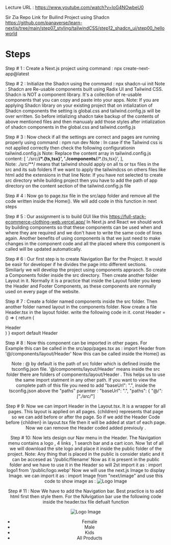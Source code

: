 Lecture URL :
https://www.youtube.com/watch?v=loG4NOwbeU0

Sir Zia Repo Link for Builind Project using Shadcn
https://github.com/panaverse/learn-nextjs/tree/main/step07_styling/tailwindCSS/step12_shadcn_ui/step00_helloworld

Steps
================================================================================================================
Step # 1 : Create a Next.js project using command : npx create-next-app@latest

Step # 2 : Initialize the Shadcn using the command : npx shadcn-ui init
Note : Shadcn are Re-usable components built using Radix UI and Tailwind CSS. Shadcn is NOT a component library. It's a collection of re-usable components that you can copy and paste into your apps.
Note: If you are applying Shadcn library on your existing project that on intialization of Shadcn components the setting is global.css and tailwind.config.js will be over wrritten. So before intializing shadcn take backup of the contents of above mentioned files and then manuualy add those styles after intialization of shadcn components in the global.css and tailwind.config.js

Step # 3 : Now check if all the settings are correct and pages are running properly using command : npm run dev
Note : In case if the Tailwind css is not applied correctly then check the following configurationin tailwind.config.js
Note: Replace the content array in tailwind.config.js
content: [
	'./src/**/*.{ts,tsx}',
	'./components/**/*.{ts,tsx}',
],  
Note:  ./src/**/ means that tailwind should apply on all ts or tsx files in the src and its sub folders
If we want to apply the tailwindcss on others files like html add the extensions in that line
Note: If you have not selected to create src directory while building project then you have to add the path of app directory on the content section of the tailwind.config.js file

Step # 4 : Now go to page.tsx file in the src/app folder and remove all the code written inside the Home(). We will add code in this function in next steps

Step # 5 : Our assignment is to build GUI like this https://full-stack-ecommerce-clothing-web.vercel.app/
In Next.js and React we should work by building components so that these components can be used when and where they are required and we don't have to write the same code of lines again. Another benefits of using components is that we just need to make changes in the component code and all the placed where this component is called will be updated automatically.

Step # 6 : Our first step is to create Navigation Bar for the Project. It would be easir for developer if he divides the page into different sections. Similiarly we will develop the project using components appraoch.
So create a Components folder inside the src directory. Then create another folder Layout in it. Normally it is a practice that inside the Layout folder you keep the Header and Footer Components, as these components are normally used on every page of the website.

Step # 7 : Create a folder named components inside the src folder. Then another folder named layout in the components folder. Now create a file Header.tsx in the layout folder. write the following code in it.
const Header = () => {
  return (
    <div>Header</div>
  )
}
export default Header

Step # 8 : Now this component can be imported in other pages. For Example this can be called in the src/app/pages.tsx as :   import Header from '@/components/layout/Header'  Now this can be called inside the Home() as <Header/>
Note :  @ by default is the path of src folder which is defined inside the tsconfig.json file. 
'@/components/layout/Header' means inside the src folder there are folders of  components/layout/Header . This helps us to use the same import statment in any other path.
If you want to view the complete path of this file you need to add  "baseUrl": ".",  inside the tsconfig.json above the "paths" paramter :
    "baseUrl": ".",
    "paths": {
      "@/*": ["./src/*"]

Step # 9: Now we can import Header in the Layout.tsx. It is a wrapper for all pages. This layout is applied on all pages. {children} represents that page so we can add before or after the page. So if we add the Header Code before {children} in layout.tsx file then it will be added at start of each page. Now we can remove the Header coded added previouly . 

Step # 10: Now lets design our Nav menu in the Header. The Navigation menu contains a logo , 4 links , 1 search bar and a cart icon. Now 1st of all we will download the site logo and place it inside the public folder of the project.
Note: Any thing that is placed in the public is consider static and it can be accesed as '/public/filename'
Now as it is present in the public folder and we have to use it in the Header so will 2st import it as :  import logo1 from '/public/logo.webp'
Now we will use the next.js Image to display Image. we can import it as : import Image from "next/image"
and use this code to show image as :  <Image src={logo1} height={150} width={150} alt="Logo Image"></Image>

Step # 11 : Now We have to add the Navigation bar. Best practice is to add html first then style them. For the NAvigation bar use the following code inside the header.tsx file defualt function
    <div className='flex bg-red-300 justify-between items-center py-6 p-x-8'>
      <Image src={logo1} height={150} width={150} alt="Logo Image"></Image>
      <ul className='flex gap-10'>
        <li> Female </li>
        <li> Male </li>
        <li> Kids </li>
        <li> All Products </li>
      </ul>
      <div className='h-10 w-10 rounded-full bg-gray-300'></div>
    </div>









